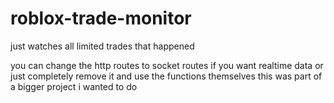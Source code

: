 # roblox-trade-monitor
just watches all limited trades that happened

you can change the http routes to socket routes if you want realtime data or just completely remove it and use the functions themselves this was part of a bigger project i wanted to do
